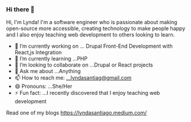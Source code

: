 ### Hi there 👋

Hi, I'm Lynda! I'm a software engineer who is passionate about making open-source more accessible, creating technology to make people happy and I also enjoy teaching web development to others looking to learn.
 
- 🔭 I’m currently working on ...  Drupal Front-End Development with React,js Integration
- 🌱 I’m currently learning ...PHP
- 👯 I’m looking to collaborate on ...Drupal or React projects
- 💬 Ask me about ...Anything
- 📫 How to reach me: ...lyndasantiag@gmail.com
- 😄 Pronouns: ...She/Her
- ⚡ Fun fact: ...I recently discovered that I enjoy teaching web development

Read one of my blogs https://lyndasantiago.medium.com/
